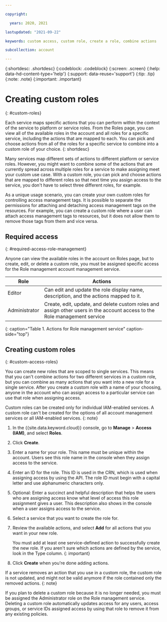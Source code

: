 ```yaml
---

copyright:

  years: 2020, 2021

lastupdated: "2021-09-22"

keywords: custom access, custom role, create a role, combine actions

subcollection: account

---
```


{:shortdesc: .shortdesc}
{:codeblock: .codeblock}
{:screen: .screen}
{:help: data-hd-content-type='help'}
{:support: data-reuse='support'}
{:tip: .tip}
{:note: .note}
{:important: .important}

# Creating custom roles
{: #custom-roles}

Each service maps specific actions that you can perform within the context of the service to platform or service roles. From the Roles page, you can view all of the available roles in the account and all roles for a specific service, including the actions that are mapped to each. You can pick and choose actions from all of the roles for a specific service to combine into a custom role of your choice.
{: shortdesc}

Many services map different sets of actions to different platform or service roles. However, you might want to combine some of the actions that are currently spread across multiple roles for a service to make assigning meet your custom use case. With a custom role, you can pick and choose actions that are mapped to different roles so that next time you assign access to the service, you don't have to select three different roles, for example.

As a unique usage scenario, you can create your own custom roles for controlling access management tags. It is possible to separate the permissions for attaching and detaching access management tags on the resources. For example, you can create a custom role where a user can attach access management tags to resources, but it does not allow them to remove those tags from them and vice versa.


## Required access
{: #required-access-role-management}

Anyone can view the available roles in the account on Roles page, but to create, edit, or delete a custom role, you must be assigned specific access for the Role management account management service.

| Role | Actions |
|------|---------|
| Editor |  Can edit and update the role display name, description, and the actions mapped to it.   |
| Administrator | Create, edit, update, and delete custom roles and assign other users in the account access to the Role management service | 
{: caption="Table 1. Actions for Role management service" caption-side="top"}

## Creating custom roles
{: #custom-access-roles}

You can create new roles that are scoped to single services. This means that you can't combine actions for two different services in a custom role, but you can combine as many actions that you want into a new role for a single service. After you create a custom role with a name of your choosing, anyone in the account who can assign access to a particular service can use that role when assigning access.

Custom roles can be created only for individual IAM-enabled services. A custom role can't be created for the options of all account management services or all IAM-enabled services. 
{: note}

1. In the {{site.data.keyword.cloud}} console, go to **Manage** > **Access (IAM)**, and select **Roles**.
1. Click **Create**.
1. Enter a name for your role. This name must be unique within the account. Users see this role name in the console when they assign access to the service.
1. Enter an ID for the role. This ID is used in the CRN, which is used when assigning access by using the API. The role ID must begin with a capital letter and use alphanumeric characters only.
1. Optional: Enter a succinct and helpful description that helps the users who are assigning access know what level of access this role assignment gives a user. This description also shows in the console when a user assigns access to the service.
1. Select a service that you want to create the role for.
1. Review the available actions, and select **Add** for all actions that you want in your new role.

   You must add at least one service-defined action to successfully create the new role. If you aren't sure which actions are defined by the service, look in the Type column.
   {: important}
   
1. Click **Create** when you're done adding actions.


If a service removes an action that you use in a custom role, the custom role is not updated, and might not be valid anymore if the role contained only the removed actions.
{: note}

If you plan to delete a custom role because it is no longer needed, you must be assigned the Administrator role on the Role management service. Deleting a custom role automatically updates access for any users, access groups, or service IDs assigned access by using that role to remove it from any existing policies.

